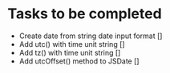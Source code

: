 # Tasks to be completed

- Create date from string date input format []
- Add utc() with time unit string []
- Add tz() with time unit string []
- Add utcOffset() method to JSDate []

